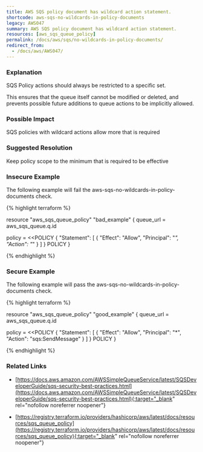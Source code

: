 ```yaml
---
title: AWS SQS policy document has wildcard action statement.
shortcode: aws-sqs-no-wildcards-in-policy-documents
legacy: AWS047
summary: AWS SQS policy document has wildcard action statement. 
resources: [aws_sqs_queue_policy] 
permalink: /docs/aws/sqs/no-wildcards-in-policy-documents/
redirect_from: 
  - /docs/aws/AWS047/
---
```


### Explanation


SQS Policy actions should always be restricted to a specific set.

This ensures that the queue itself cannot be modified or deleted, and prevents possible future additions to queue actions to be implicitly allowed.


### Possible Impact
SQS policies with wildcard actions allow more that is required

### Suggested Resolution
Keep policy scope to the minimum that is required to be effective


### Insecure Example

The following example will fail the aws-sqs-no-wildcards-in-policy-documents check.

{% highlight terraform %}

resource "aws_sqs_queue_policy" "bad_example" {
  queue_url = aws_sqs_queue.q.id

  policy = <<POLICY
{
  "Statement": [
    {
      "Effect": "Allow",
      "Principal": "*",
      "Action": "*"
    }
  ]
}
POLICY
}

{% endhighlight %}



### Secure Example

The following example will pass the aws-sqs-no-wildcards-in-policy-documents check.

{% highlight terraform %}

resource "aws_sqs_queue_policy" "good_example" {
  queue_url = aws_sqs_queue.q.id

  policy = <<POLICY
{
  "Statement": [
    {
      "Effect": "Allow",
      "Principal": "*",
      "Action": "sqs:SendMessage"
    }
  ]
}
POLICY
}

{% endhighlight %}



### Related Links


- [https://docs.aws.amazon.com/AWSSimpleQueueService/latest/SQSDeveloperGuide/sqs-security-best-practices.html](https://docs.aws.amazon.com/AWSSimpleQueueService/latest/SQSDeveloperGuide/sqs-security-best-practices.html){:target="_blank" rel="nofollow noreferrer noopener"}

- [https://registry.terraform.io/providers/hashicorp/aws/latest/docs/resources/sqs_queue_policy](https://registry.terraform.io/providers/hashicorp/aws/latest/docs/resources/sqs_queue_policy){:target="_blank" rel="nofollow noreferrer noopener"}


